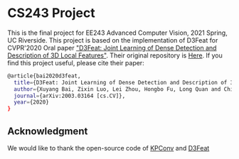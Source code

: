 # CS243 Project

This is the final project for EE243 Advanced Computer Vision, 2021 Spring, UC Riverside. This project is based on the implementation of D3Feat for CVPR'2020 Oral paper ["D3Feat: Joint Learning of Dense Detection and Description of 3D Local Features"](https://arxiv.org/abs/2003.03164). Their original repository is [Here](https://github.com/XuyangBai/D3Feat.pytorch). If you find this project useful, please cite their paper:

```bash
@article{bai2020d3feat,
  title={D3Feat: Joint Learning of Dense Detection and Description of 3D Local Features},
  author={Xuyang Bai, Zixin Luo, Lei Zhou, Hongbo Fu, Long Quan and Chiew-Lan Tai},
  journal={arXiv:2003.03164 [cs.CV]},
  year={2020}
}

```


## Acknowledgment

We would like to thank the open-source code of [KPConv](https://github.com/HuguesTHOMAS/KPConv-PyTorch) and [D3Feat](https://github.com/XuyangBai/D3Feat.pytorch)

